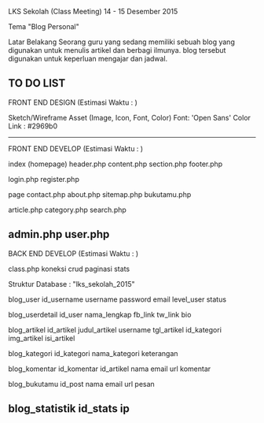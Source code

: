 LKS Sekolah (Class Meeting) 14 - 15 Desember 2015

Tema "Blog Personal"

Latar Belakang
 Seorang guru yang sedang memiliki sebuah blog yang digunakan untuk menulis artikel dan berbagi ilmunya. blog tersebut digunakan untuk keperluan mengajar dan jadwal.


TO DO LIST
--------------------------------------------------------
FRONT END DESIGN (Estimasi Waktu : )

Sketch/Wireframe
Asset (Image, Icon, Font, Color)
Font: 'Open Sans'
Color Link : #2969b0

--------------------------------------------------------
FRONT END DEVELOP (Estimasi Waktu : )

index (homepage)
 header.php
 content.php
 section.php
 footer.php

login.php
register.php

page
 contact.php
 about.php
 sitemap.php
 bukutamu.php

article.php
category.php
search.php

admin.php
user.php
--------------------------------------------------------
BACK END DEVELOP (Estimasi Waktu : )

class.php 
 koneksi
 crud
 paginasi
 stats
  
Struktur Database : "lks_sekolah_2015"
 
 blog_user
 	id_username
 	username
 	password
 	email
 	level_user
 	status

 blog_userdetail
 	id_user
 	nama_lengkap
 	fb_link
 	tw_link
 	bio

 blog_artikel
	id_artikel
	judul_artikel
	username
	tgl_artikel
	id_kategori
	img_artikel
	isi_artikel

 blog_kategori
  	id_kategori
  	nama_kategori
  	keterangan

 blog_komentar
  	id_komentar
  	id_artikel
  	nama
  	email
  	url
  	komentar

 blog_bukutamu
  	id_post
  	nama
  	email
  	url
  	pesan

 blog_statistik
  	id_stats
 	ip
-------------------------------------------------------------------------------------
